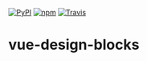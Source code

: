 [![PyPI](https://img.shields.io/pypi/status/Django.svg)]()
[![npm](https://img.shields.io/npm/l/express.svg)]()
[![Travis](https://img.shields.io/travis/rust-lang/rust.svg)]()

# vue-design-blocks
